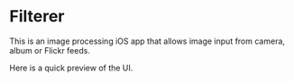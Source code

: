 # Filterer
This is an image processing iOS app that allows image input from camera, album or Flickr feeds.

Here is a quick preview of the UI.

